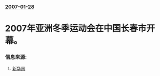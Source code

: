 ### [2007-01-28](/news/2007/01/28/index.md)

##### 
# 2007年亚洲冬季运动会在中国长春市开幕。




### 信息来源:

1. [新华网](https://web.archive.org/web/20160304194937/http://www.jl.xinhuanet.com/newscenter/2007-01/28/content_9161724.htm)

